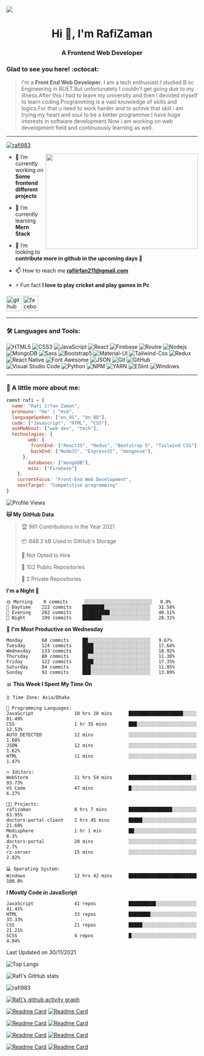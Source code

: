 
<img src="https://cdn.dribbble.com/users/1292677/screenshots/6139167/media/fcf7fd0c619bb87706533079240915f3.gif">

<h1 align="center">Hi 👋, I'm RafiZaman</h1>
<h3 align="center">A Frontend Web Developer</h3>

### Glad to see you here! :octocat:

> I'm a **Front End Web Developer**. I am a tech enthusiast.I studied B.sc Engineering in RUET.But unfortunately I couldn't get going due to my illness.After this i had to leave my university and then i devoted myself to learn coding.Programming is a vast knowledge of skills and logics.For that u need to work harder and to achive that skill i am trying my heart and soul to be a better programmer.I have huge interests in software development.Now i am working on web development field and continuously learning as well.
---

<p align="left"> <a href="https://github.com/ryo-ma/github-profile-trophy"><img src="https://github-profile-trophy.vercel.app/?username=rafi983" alt="rafi983" /></a> </p>


<img align="right" height="250" width="400" src="https://cdn.dribbble.com/users/1162077/screenshots/4649464/skatter-programmer.gif">

- 🔭 I’m currently working on **Some frontend different projects**

- 🌱 I’m currently learning **Mern Stack**

- 👯 I’m looking to **contribute more in github in the upcoming days 🤣**

- 📫 How to reach me **rafiirfan211@gmail.com**

- ⚡ Fun fact **I love to play cricket and play games in Pc**

[<img src='https://cdn.jsdelivr.net/npm/simple-icons@3.0.1/icons/github.svg' alt='github' height='40'>](https://github.com/rafi983)  [<img src='https://cdn.jsdelivr.net/npm/simple-icons@3.0.1/icons/facebook.svg' alt='facebook' height='40'>](https://www.facebook.com/rafi983)  



---


### 🛠 Languages and Tools:

![HTML5](https://img.shields.io/badge/-HTML5-000000?style=flat&logo=html5&logoColor=ffffff&labelColor=E34F26)
![CSS3](https://img.shields.io/badge/-CSS3-000000?style=flat&logo=css3&logoColor=ffffff&labelColor=1572B6)
![JavaScript](https://img.shields.io/badge/-JavaScript-000000?style=flat&logo=javascript)
![React](https://img.shields.io/badge/-React-000000?style=flat&logo=react)
![Firebase](https://img.shields.io/badge/-firebase-000000?style=flat&logo=firebase)
![Routre](https://img.shields.io/badge/-Router-000000?style=flat&logo=react-router)
![Nodejs](https://img.shields.io/badge/-Nodejs-000000?style=flat&logo=Node.js)
![MongoDB](https://img.shields.io/badge/-MongoDB-000000?style=flat&logo=mongodb&labelColor=ffffff)
![Sass](https://img.shields.io/badge/-SCSS-000000?style=flat&logo=sass&logoColor=ffffff&labelColor=%23CC6699)
![Bootstrap5](https://img.shields.io/badge/-Bootstrap%205-000000?style=flat&logo=bootstrap&logoColor=ffffff&labelColor=563D7C)
![Material-UI](https://img.shields.io/badge/-Material%20UI-000000?style=flat&logo=Material%20UI&logoColor=ffffff&labelColor=0081CB)
![Tailwind-Css](https://img.shields.io/badge/-Tailwind%20CSS-000000?style=flat&logo=tailwindcss&logoColor=ffffff&labelColor=0081CB)
![Redux](https://img.shields.io/badge/-Redux-000000?style=flat&logo=redux&logoColor=764ABC&labelColor=ffffff)
![React Native](https://img.shields.io/badge/-React%20Native-000000?style=flat&logo=react&labelColor=000000)
![Font Awesome](https://img.shields.io/badge/-font%20awesome-000000?style=flat&logo=font-awesome&logoColor=339AF0&labelColor=ffffff)
![JSON](https://img.shields.io/badge/-JSON-000000?style=flat&logo=JSON&logoColor=000000&labelColor=ffffff)
![Git](https://img.shields.io/badge/-Git-000000?style=flat&logo=git&logoColor=F05032&labelColor=ffffff)
![GitHub](https://img.shields.io/badge/-GitHub-000000?style=flat&logo=github&logoColor=000000&labelColor=ffffff)
![Visual Studio Code](https://img.shields.io/badge/-VSCode-000000?style=flat&logo=visual-studio-code&labelColor=007ACC)
![Python](https://img.shields.io/badge/-Python-000000?style=flat&logo=python&logoColor=ffffff&labelColor=563D7C)
![NPM](https://img.shields.io/badge/-npm-000000?style=flat&logo=npm&labelColor=ffffff)
![YARN](https://img.shields.io/badge/-yarn-000000?style=flat&logo=yarn)
![ESlint](https://img.shields.io/badge/-ESlint-000000?style=flat&logo=ESlint&labelColor=4B32C3)
![Windows](https://img.shields.io/badge/-Windows-000000?style=flat&logo=windows&logoColor=ffffff&labelColor=0078D6)


---



### :boy: A little more about me:

```javascript
const rafi = {
  name: "Rafi Irfan Zaman",
  pronouns: "He" | "Him",
  languageSpoken: ["en_US", "bn_BD"],
  code: ["Javascript", "HTML", "CSS"],
  askMeAbout: ["web dev", "tech"],
  technologies: {
        web: {
         frontEnd: ["ReactJS", "Redux", "Bootstrap 5", "Tailwind CSS"],
         backEnd: ["NodeJS", "ExpressJS", "mongoose"],
      },
        databases: ["mongoDB"],
        misc: ["Firebase"]
    },
    currentFocus: "Front-End Web Development",
    nextTarget: "Competitive programming"
}
```

<!--START_SECTION:waka-->
![Profile Views](http://img.shields.io/badge/Profile%20Views-112-blue)

**🐱 My GitHub Data** 

> 🏆 961 Contributions in the Year 2021
 > 
> 📦 648.2 kB Used in GitHub's Storage 
 > 
> 🚫 Not Opted to Hire
 > 
> 📜 102 Public Repositories 
 > 
> 🔑 2 Private Repositories  
 > 
**I'm a Night 🦉** 

```text
🌞 Morning    0 commits      ░░░░░░░░░░░░░░░░░░░░░░░░░   0.0% 
🌆 Daytime    222 commits    ████████░░░░░░░░░░░░░░░░░   31.58% 
🌃 Evening    282 commits    ██████████░░░░░░░░░░░░░░░   40.11% 
🌙 Night      199 commits    ███████░░░░░░░░░░░░░░░░░░   28.31%

```
📅 **I'm Most Productive on Wednesday** 

```text
Monday       68 commits     ██░░░░░░░░░░░░░░░░░░░░░░░   9.67% 
Tuesday      124 commits    ████░░░░░░░░░░░░░░░░░░░░░   17.64% 
Wednesday    133 commits    ████░░░░░░░░░░░░░░░░░░░░░   18.92% 
Thursday     80 commits     ██░░░░░░░░░░░░░░░░░░░░░░░   11.38% 
Friday       122 commits    ████░░░░░░░░░░░░░░░░░░░░░   17.35% 
Saturday     84 commits     ███░░░░░░░░░░░░░░░░░░░░░░   11.95% 
Sunday       92 commits     ███░░░░░░░░░░░░░░░░░░░░░░   13.09%

```


📊 **This Week I Spent My Time On** 

```text
⌚︎ Time Zone: Asia/Dhaka

💬 Programming Languages: 
JavaScript               10 hrs 20 mins      ████████████████████░░░░░   81.49% 
CSS                      1 hr 35 mins        ███░░░░░░░░░░░░░░░░░░░░░░   12.53% 
AUTO_DETECTED            12 mins             ░░░░░░░░░░░░░░░░░░░░░░░░░   1.68% 
JSON                     12 mins             ░░░░░░░░░░░░░░░░░░░░░░░░░   1.62% 
HTML                     11 mins             ░░░░░░░░░░░░░░░░░░░░░░░░░   1.47%

🔥 Editors: 
WebStorm                 11 hrs 54 mins      ███████████████████████░░   93.73% 
VS Code                  47 mins             █░░░░░░░░░░░░░░░░░░░░░░░░   6.27%

🐱‍💻 Projects: 
rafizaman                8 hrs 7 mins        ████████████████░░░░░░░░░   63.95% 
doctors-portal-client    2 hrs 45 mins       █████░░░░░░░░░░░░░░░░░░░░   21.68% 
Medisphere               1 hr 1 min          ██░░░░░░░░░░░░░░░░░░░░░░░   8.1% 
doctors-portal           20 mins             ░░░░░░░░░░░░░░░░░░░░░░░░░   2.7% 
rz-server                15 mins             ░░░░░░░░░░░░░░░░░░░░░░░░░   2.02%

💻 Operating System: 
Windows                  12 hrs 42 mins      █████████████████████████   100.0%

```

**I Mostly Code in JavaScript** 

```text
JavaScript               41 repos            ██████████░░░░░░░░░░░░░░░   41.41% 
HTML                     33 repos            ████████░░░░░░░░░░░░░░░░░   33.33% 
CSS                      21 repos            █████░░░░░░░░░░░░░░░░░░░░   21.21% 
SCSS                     4 repos             █░░░░░░░░░░░░░░░░░░░░░░░░   4.04%

```



 Last Updated on 30/11/2021
<!--END_SECTION:waka-->


![Top Langs](https://github-readme-stats.vercel.app/api/top-langs/?username=rafi983&card_width=500&theme=vision-friendly-dark)

![Rafi's GitHub stats](https://github-readme-stats.vercel.app/api?username=rafi983&show_icons=true&theme=vision-friendly-dark)

<p><img align="center" src="https://github-readme-streak-stats.herokuapp.com/?user=rafi983&theme=vision-friendly-dark" alt="rafi983" /></p>


[![Rafi's github activity graph](https://activity-graph.herokuapp.com/graph?username=rafi983&theme=chartreuse-dark&hide_border=true)](https://github.com/ashutosh00710/github-readme-activity-graph)


[![Readme Card](https://github-readme-stats.vercel.app/api/pin/?username=rafi983&repo=FancySlider&theme=omni)](https://github.com/rafi983/FancySlider)
[![Readme Card](https://github-readme-stats.vercel.app/api/pin/?username=rafi983&repo=Tic-Tac-Toe&theme=omni)](https://github.com/rafi983/Tic-Tac-Toe)

[![Readme Card](https://github-readme-stats.vercel.app/api/pin/?username=rafi983&repo=Hungry-Monster&theme=omni)](https://github.com/rafi983/Hungry-Monster)
[![Readme Card](https://github-readme-stats.vercel.app/api/pin/?username=rafi983&repo=WeatherApp-Js&theme=omni)](https://github.com/rafi983/WeatherApp-Js)


[![Readme Card](https://github-readme-stats.vercel.app/api/pin/?username=rafi983&repo=Natours&theme=omni)](https://github.com/rafi983/Natours)
[![Readme Card](https://github-readme-stats.vercel.app/api/pin/?username=rafi983&repo=Glassmorphism-Calculator&theme=omni)](https://github.com/rafi983/Glassmorphism-Calculator)

[![Readme Card](https://github-readme-stats.vercel.app/api/pin/?username=rafi983&repo=Backroads-site&theme=omni)](https://github.com/rafi983/Backroads-site)
[![Readme Card](https://github-readme-stats.vercel.app/api/pin/?username=rafi983&repo=Tea-station&theme=omni)](https://github.com/rafi983/Tea-station)

